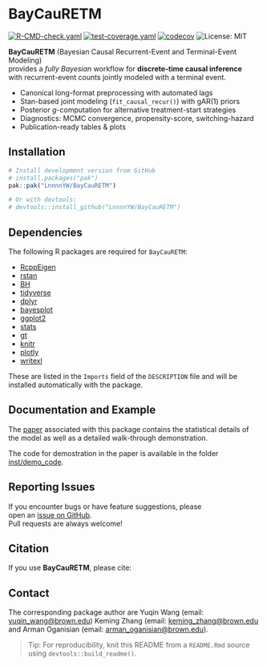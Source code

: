 BayCauRETM
================

<!-- badges: start -->

[![R-CMD-check.yaml](https://github.com/LnnnnYW/BayCauRETM/actions/workflows/r.yml/badge.svg)](https://github.com/LnnnnYW/BayCauRETM/actions/workflows/r.yml)
[![test-coverage.yaml](https://github.com/LnnnnYW/BayCauRETM/actions/workflows/test-coverage.yaml/badge.svg)](https://github.com/LnnnnYW/BayCauRETM/actions/workflows/test-coverage.yaml)
[![codecov](https://codecov.io/github/LnnnnYW/BayCauRETM/graph/badge.svg?token=WZLG20KBY9)](https://codecov.io/github/LnnnnYW/BayCauRETM)
![License: MIT](https://img.shields.io/badge/License-MIT-blue.svg)
<!-- badges: end -->

**BayCauRETM** (Bayesian Causal Recurrent-Event and Terminal-Event
Modeling)  
provides a *fully Bayesian* workflow for **discrete-time causal
inference**  
with recurrent-event counts jointly modeled with a terminal event.

- Canonical long-format preprocessing with automated lags  
- Stan-based joint modeling (`fit_causal_recur()`) with gAR(1) priors  
- Posterior *g*-computation for alternative treatment-start strategies  
- Diagnostics: MCMC convergence, propensity-score, switching-hazard  
- Publication-ready tables & plots

## Installation

``` r
# Install development version from GitHub
# install.packages("pak")
pak::pak("LnnnnYW/BayCauRETM")

# Or with devtools:
# devtools::install_github("LnnnnYW/BayCauRETM")
```

## Dependencies

The following R packages are required for `BayCauRETM`:

- [RcppEigen](https://cran.r-project.org/package=RcppEigen)
- [rstan](https://cran.r-project.org/package=rstan)
- [BH](https://cran.r-project.org/package=BH)
- [tidyverse](https://cran.r-project.org/package=tidyverse)
- [dplyr](https://cran.r-project.org/package=dplyr)
- [bayesplot](https://cran.r-project.org/package=bayesplot)
- [ggplot2](https://cran.r-project.org/package=ggplot2)
- [stats](https://stat.ethz.ch/R-manual/R-devel/library/stats/html/00Index.html)
- [gt](https://cran.r-project.org/package=gt)
- [knitr](https://cran.r-project.org/package=knitr)
- [plotly](https://cran.r-project.org/package=plotly)
- [writexl](https://cran.r-project.org/package=writexl)

These are listed in the `Imports` field of the `DESCRIPTION` file and
will be installed automatically with the package.

## Documentation and Example

The [paper](https://academic.oup.com/biometrics/article/80/4/ujae145/7914699) associated with this package contains the statistical details of the model as well as a detailed walk-through demonstration. 

The code for demostration in the paper is available in the folder [inst/demo_code](https://github.com/LnnnnYW/BayCauRETM/tree/master/inst/demo_code).


## Reporting Issues

If you encounter bugs or have feature suggestions, please  
open an [issue on
GitHub](https://github.com/LnnnnYW/BayCauRETM/issues).  
Pull requests are always welcome!

## Citation

If you use **BayCauRETM**, please cite:

## Contact

The corresponding package author are
Yuqin Wang (email: <yuqin_wang@brown.edu>)
Keming Zhang (email: <keming_zhang@brown.edu>
and Arman Oganisian (email: <arman_oganisian@brown.edu>).

> Tip: For reproducibility, knit this README from a `README.Rmd`
> source  
> using `devtools::build_readme()`.
